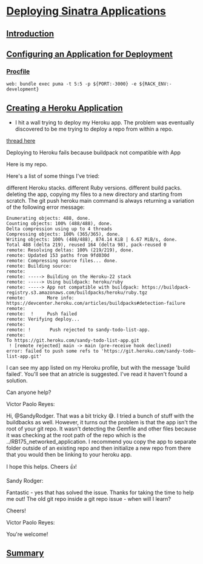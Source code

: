 # [Deploying Sinatra Applications](https://launchschool.com/lessons/26c18317/assignments)

## [Introduction](https://launchschool.com/lessons/26c18317/assignments/cf6f9a67)

## [Configuring an Application for Deployment](https://launchschool.com/lessons/26c18317/assignments/ab12b730)

### [Procfile](https://launchschool.com/lessons/26c18317/assignments/ab12b730)

`web: bundle exec puma -t 5:5 -p ${PORT:-3000} -e ${RACK_ENV:-development}`

## [Creating a Heroku Application](https://launchschool.com/lessons/26c18317/assignments/621c4795)

- I hit a wall trying to deploy my Heroku app. The problem was eventually discovered to be me trying to deploy a repo from within a repo.

[thread here](https://launchschool.com/posts/689ace14)


Deploying to Heroku fails because buildpack not compatible with App

Here is my repo.

Here's a list of some things I've tried:

different Heroku stacks.
different Ruby versions.
different build packs.
deleting the app, copying my files to a new directory and starting from scratch.
The git push heroku main command is always returning a variation of the following error message:

```
Enumerating objects: 488, done.
Counting objects: 100% (488/488), done.
Delta compression using up to 4 threads
Compressing objects: 100% (365/365), done.
Writing objects: 100% (488/488), 874.14 KiB | 6.67 MiB/s, done.
Total 488 (delta 219), reused 164 (delta 98), pack-reused 0
remote: Resolving deltas: 100% (219/219), done.
remote: Updated 153 paths from 9fd030d
remote: Compressing source files... done.
remote: Building source:
remote: 
remote: -----> Building on the Heroku-22 stack
remote: -----> Using buildpack: heroku/ruby
remote: -----> App not compatible with buildpack: https://buildpack-registry.s3.amazonaws.com/buildpacks/heroku/ruby.tgz
remote:        More info: https://devcenter.heroku.com/articles/buildpacks#detection-failure
remote: 
remote:  !     Push failed
remote: Verifying deploy...
remote: 
remote: !       Push rejected to sandy-todo-list-app.
remote: 
To https://git.heroku.com/sandy-todo-list-app.git
 ! [remote rejected] main -> main (pre-receive hook declined)
error: failed to push some refs to 'https://git.heroku.com/sandy-todo-list-app.git'
```

I can see my app listed on my Heroku profile, but with the message 'build failed'. You'll see that an atricle is suggested. I've read it haven't found a solution.

Can anyone help?


Victor Paolo Reyes:

Hi, @SandyRodger. That was a bit tricky :sweat_smile:. I tried a bunch of stuff with the buildbacks as well. However, it turns out the problem is that the app isn't the root of your git repo. It wasn't detecting the Gemfile and other files because it was checking at the root path of the repo which is the ../RB175_networked_application. I recommend you copy the app to separate folder outside of an existing repo and then initialize a new repo from there that you would then be linking to your heroku app.

I hope this helps. Cheers :thumbsup:!


Sandy Rodger:

Fantastic - yes that has solved the issue. Thanks for taking the time to help me out! The old git repo inside a git repo issue - when will I learn?

Cheers!


Victor Paolo Reyes:

You're welcome!


## [Summary](https://launchschool.com/lessons/26c18317/assignments/2989ba00)
